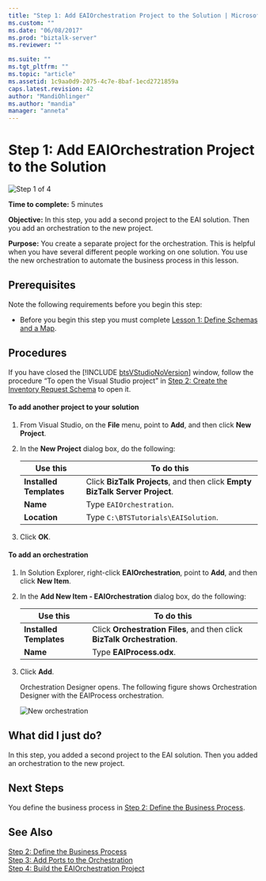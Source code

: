 ```yaml
---
title: "Step 1: Add EAIOrchestration Project to the Solution | Microsoft Docs"
ms.custom: ""
ms.date: "06/08/2017"
ms.prod: "biztalk-server"
ms.reviewer: ""

ms.suite: ""
ms.tgt_pltfrm: ""
ms.topic: "article"
ms.assetid: 1c9aa0d9-2075-4c7e-8baf-1ecd2721859a
caps.latest.revision: 42
author: "MandiOhlinger"
ms.author: "mandia"
manager: "anneta"
---
```

# Step 1: Add EAIOrchestration Project to the Solution
![Step 1 of 4](../adapters-and-accelerators/adapter-oracle-ebs/media/step-1of4.gif "Step_1of4")  
  
 **Time to complete:** 5 minutes  
  
 **Objective:** In this step, you add a second project to the EAI solution. Then you add an orchestration to the new project.  
  
 **Purpose:** You create a separate project for the orchestration. This is helpful when you have several different people working on one solution. You use the new orchestration to automate the business process in this lesson.  
  
## Prerequisites  
 Note the following requirements before you begin this step:  
  
-   Before you begin this step you must complete [Lesson 1: Define Schemas and a Map](../core/lesson-1-define-schemas-and-a-map.md).  
  
## Procedures  
 If you have closed the [!INCLUDE [btsVStudioNoVersion](../includes/btsvstudionoversion-md.md)] window, follow the procedure “To open the Visual Studio project” in [Step 2: Create the Inventory Request Schema](../core/step-2-create-the-inventory-request-schema.md) to open it.  
  
#### To add another project to your solution  
  
1.  From Visual Studio, on the **File** menu, point to **Add**, and then click **New Project**.  
  
2.  In the **New Project** dialog box, do the following:  
  
    |Use this|To do this|  
    |--------------|----------------|  
    |**Installed Templates**|Click **BizTalk Projects**, and then click **Empty BizTalk Server Project**.|  
    |**Name**|Type `EAIOrchestration`.|  
    |**Location**|Type `C:\BTSTutorials\EAISolution`.|  
  
3.  Click **OK**.  
  
#### To add an orchestration  
  
1.  In Solution Explorer, right-click **EAIOrchestration**, point to **Add**, and then click **New Item**.  
  
2.  In the **Add New Item - EAIOrchestration** dialog box, do the following:  
  
    |Use this|To do this|  
    |--------------|----------------|  
    |**Installed Templates**|Click **Orchestration Files**, and then click **BizTalk Orchestration**.|  
    |**Name**|Type **EAIProcess.odx**.|  
  
3.  Click **Add**.  
  
     Orchestration Designer opens. The following figure shows Orchestration Designer with the EAIProcess orchestration.  
  
     ![New orchestration](../core/media/tut1-eaiprocess.gif "Tut1_EAIProcess")  
  
## What did I just do?  
 In this step, you added a second project to the EAI solution. Then you added an orchestration to the new project.  
  
## Next Steps  
 You define the business process in [Step 2: Define the Business Process](../core/step-2-define-the-business-process.md).  
  
## See Also  
 [Step 2: Define the Business Process](../core/step-2-define-the-business-process.md)   
 [Step 3: Add Ports to the Orchestration](../core/step-3-add-ports-to-the-orchestration.md)   
 [Step 4: Build the EAIOrchestration Project](../core/step-4-build-the-eaiorchestration-project.md)